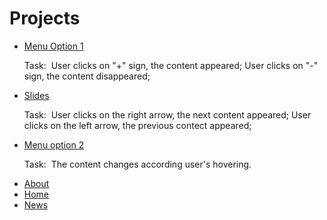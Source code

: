 <h1> Projects </h1>

<ul>
  <li><a href="https://codepen.io/olhaith/pen/zeeGLw">Menu Option 1</a></li>
   <p> Task:&nbsp; User clicks on "+" sign, the content appeared; User clicks on "-" sign, the content disappeared;
  <li><a href="https://codepen.io/olhaith/pen/vbjegg">Slides</a></li>
   <p> Task:&nbsp; User clicks on the right arrow, the next content appeared; User clicks on the left arrow, the previous contect appeared;
  <li><a href="https://codepen.io/olhaith/pen/OrVbzV">Menu option 2</a></li>
   <p> Task:&nbsp; The content changes according user's hovering.
  <li><a href="https://codepen.io/olhaith/pen/qgVbVr">About</a></li>  
  <li><a href="https://codepen.io/olhaith/pen/vvxRXX">Home</a></li>
  <li><a href="https://codepen.io/olhaith/pen/QJRjjy">News</a></li>
</ul>

